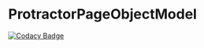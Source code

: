 # ProtractorPageObjectModel
[![Codacy Badge](https://api.codacy.com/project/badge/Grade/e51c66d786fc4dd38120156b1997064a)](https://app.codacy.com/manual/lkumarra/ProtractorPageObjectModel?utm_source=github.com&utm_medium=referral&utm_content=lkumarra/ProtractorPageObjectModel&utm_campaign=Badge_Grade_Dashboard)